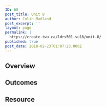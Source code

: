 ```yaml
---
ID: 68
post_title: Unit 8
author: Colin Madland
post_excerpt: ''
layout: page
permalink: |
  https://create.twu.ca/ldrs501-su18/unit-8/
published: true
post_date: 2018-02-23T01:07:23.000Z
---
```


## Overview

## Outcomes

## Resource



